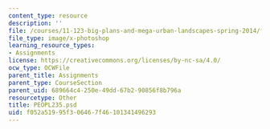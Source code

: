 ```yaml
---
content_type: resource
description: ''
file: /courses/11-123-big-plans-and-mega-urban-landscapes-spring-2014/f052a51995f306467f46101341496293_PEOPL235.psd
file_type: image/x-photoshop
learning_resource_types:
- Assignments
license: https://creativecommons.org/licenses/by-nc-sa/4.0/
ocw_type: OCWFile
parent_title: Assignments
parent_type: CourseSection
parent_uid: 689664c4-250e-49dd-67b2-90856f8b796a
resourcetype: Other
title: PEOPL235.psd
uid: f052a519-95f3-0646-7f46-101341496293
---
```

